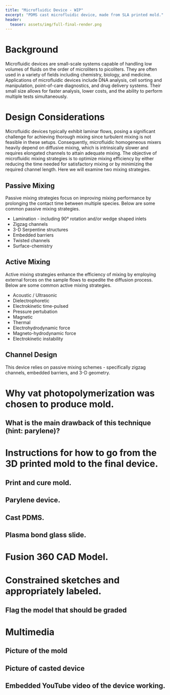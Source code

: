 ```yaml
---
title: "Microfluidic Device - WIP"
excerpt: "PDMS cast microfluidic device, made from SLA printed mold."
header:
  teaser: assets/img/full-final-render.png
---
```

# Background
Microfluidic devices are small-scale systems capable of handling low volumes of fluids on the order of microliters to picoliters. They are often used in a variety of fields including chemistry, biology, and medicine. Applications of microfluidic devices include DNA analysis, cell sorting and manipulation, point-of-care diagnostics, and drug delivery systems. Their small size allows for faster analysis, lower costs, and the ability to perform multiple tests simultaneously.

# Design Considerations
Microfluidic devices typically exhibit laminar flows, posing a significant challenge for achieving thorough mixing since turbulent mixing is not feasible in these setups. Consequently, microfluidic homogeneous mixers heavily depend on diffusive mixing, which is intrinsically slower and requires elongated channels to attain adequate mixing. The objective of microfluidic mixing strategies is to optimize mixing efficiency by either reducing the time needed for satisfactory mixing or by minimizing the required channel length. Here we will examine two mixing strategies.

## Passive Mixing
Passive mixing strategies focus on improving mixing performance by prolonging the contact time between multiple species. Below are some common passive mixing strategies.
  * Lamination - including 90° rotation and/or wedge shaped inlets
  * Zigzag channels
  * 3-D Serpentine structures
  * Embedded barriers
  * Twisted channels
  * Surface-chemistry

## Active Mixing
Active mixing strategies enhance the efficiency of mixing by employing external forces on the sample flows to expedite the diffusion process. Below are some common active mixing strategies.
  * Acoustic / Ultrasonic
  * Dielectrophoretic
  * Electrokinetic time-pulsed
  * Pressure pertubation
  * Magnetic
  * Thermal
  * Electrohydrodynamic force
  * Magneto-hydrodynamic force
  * Electrokinetic instability


## Channel Design
This device relies on passive mixing schemes - specifically zigzag channels, embedded barriers, and 3-D geometry.

# Why vat photopolymerization was chosen to produce mold.
## What is the main drawback of this technique (hint: parylene)?
# Instructions for how to go from the 3D printed mold to the final device.
## Print and cure mold.
## Parylene device.
## Cast PDMS.
## Plasma bond glass slide.
# Fusion 360 CAD Model.
# Constrained sketches and appropriately labeled. 
## Flag the model that should be graded
# Multimedia
## Picture of the mold
## Picture of casted device
## Embedded YouTube video of the device working.
